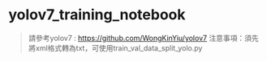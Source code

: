 # yolov7_training_notebook

> 請參考yolov7 : https://github.com/WongKinYiu/yolov7
> 注意事項：須先將xml格式轉為txt，可使用train_val_data_split_yolo.py
